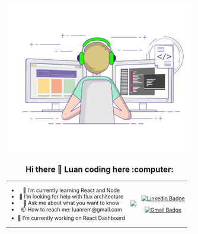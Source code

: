 <!--
**luanrem/luanrem** is a ✨ _special_ ✨ repository because its `README.md` (this file) appears on your GitHub profile.

Here are some ideas to get you started:
-->

<img width="auto" height="400px" src="https://github.com/luanrem/luanrem/blob/master/coding-freak.gif?raw=true">

<h2 style="text-align: center;">Hi there 👋 Luan coding here :computer:</h2>

<table boder="0" style="border: 0">
  <tr  style="text-align: center; border: 0">
    <td style="text-align: center; border: 0">
      <ul>
        <li>🌱 I’m currently learning React and Node</li>
        <li>🤔 I’m looking for help with flux architecture</li>
        <li>💬 Ask me about what you want to know</li>
        <li>📫 How to reach me: luanrem@gmail.com</li>
        <li>🔭 I’m currently working on React Dashboard </li>
      </ul>
    </td style="text-align: center; border: 0">
    
<td>

<img width="auto" height="200px" src="https://miro.medium.com/max/2160/1*9S3JhMtLGiacpNpziWGN1A.gif">

</td>

<td>
  
[![Linkedin Badge](https://img.shields.io/badge/-LuanMartins-blue?style=flat-square&logo=Linkedin&logoColor=white&link=https://www.linkedin.com/in/luanrem)](https://www.linkedin.com/in/luanrem) 

[![Gmail Badge](https://img.shields.io/badge/-luanrem@gmail.com-c14438?style=flat-square&logo=Gmail&logoColor=white&link=mailto:luanrem@gmail.com)](mailto:luanrem@gmail.com)


</td>
  </tr>
</table>




<!--
Some characteres and emoticons to save
♥️ 
- 🔭 I’m currently working on ...
- 😄 Pronouns: ...
- 👯 I’m looking to collaborate on ...
⚡ Fun fact:
-->
